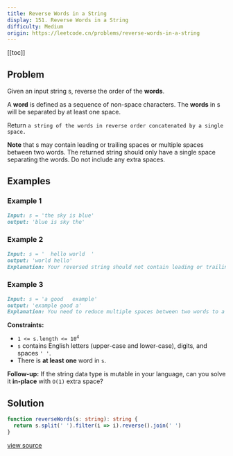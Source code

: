 ```yaml
---
title: Reverse Words in a String
display: 151. Reverse Words in a String
difficulty: Medium
origin: https://leetcode.cn/problems/reverse-words-in-a-string
---
```


[[toc]]

## Problem

Given an input string s, reverse the order of the **words**.

A **word** is defined as a sequence of non-space characters. The **words** in s will be separated by at least one space.

Return `a string of the words in reverse order concatenated by a single space.`

**Note** that s may contain leading or trailing spaces or multiple spaces between two words. The returned string should only have a single space separating the words. Do not include any extra spaces.

## Examples

### Example 1

```md
Input: s = 'the sky is blue'
output: 'blue is sky the'
```

### Example 2

```md
Input: s = '  hello world  '
output: 'world hello'
Explanation: Your reversed string should not contain leading or trailing spaces.
```

### Example 3

```md
Input: s = 'a good   example'
output: 'example good a'
Explanation: You need to reduce multiple spaces between two words to a single space in the reversed string.
```

**Constraints:**

- <code>1 &lt;= s.length &lt;= 10<sup>4</sup></code>
- <code>s</code> contains English letters (upper-case and lower-case), digits, and spaces <code>&#39; &#39;</code>.
- There is **at least one** word in <code>s</code>.

**Follow-up:** If the string data type is mutable in your language, can you solve it **in-place** with `O(1)` extra space?

## Solution

```ts
function reverseWords(s: string): string {
  return s.split(' ').filter(i => i).reverse().join(' ')
}
```

[view source](https://leetcode.cn/problems/reverse-words-in-a-string)

